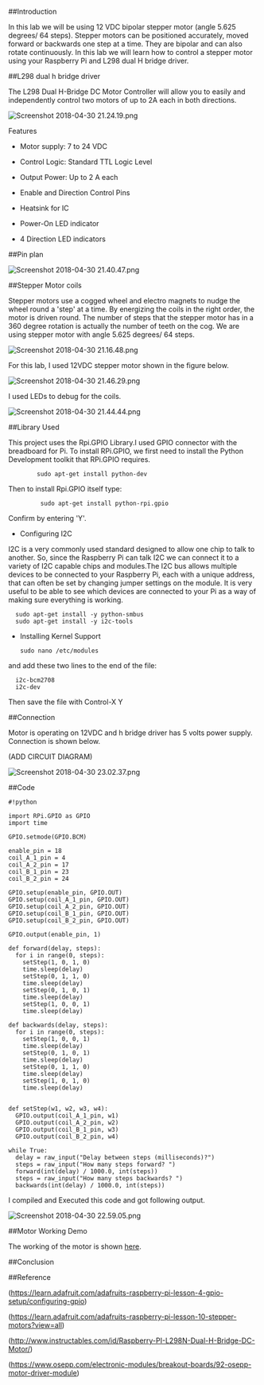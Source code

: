 ##Introduction

In this lab we will be using 12 VDC bipolar stepper motor (angle 5.625 degrees/ 64 steps). Stepper motors can be positioned accurately, moved forward or backwards one step at a time. They are bipolar and can also rotate continuously. In this lab we will learn how to control a stepper motor using your Raspberry Pi and L298 dual H bridge driver. 

##L298 dual h bridge driver

The L298 Dual H-Bridge DC Motor Controller will allow you to easily and independently control two motors of up to 2A each in both directions.

![Screenshot 2018-04-30 21.24.19.png](https://bitbucket.org/repo/BgdaKR7/images/853047541-Screenshot%202018-04-30%2021.24.19.png)

Features
*  Motor supply: 7 to 24 VDC

*  Control Logic: Standard TTL Logic Level

*  Output Power: Up to 2 A each

*  Enable and Direction Control Pins

*  Heatsink for IC

*  Power-On LED indicator

*  4 Direction LED indicators

##Pin plan

![Screenshot 2018-04-30 21.40.47.png](https://bitbucket.org/repo/BgdaKR7/images/3293322929-Screenshot%202018-04-30%2021.40.47.png)

##Stepper Motor coils

Stepper motors use a cogged wheel and electro magnets to nudge the wheel round a 'step' at a time. By energizing the coils in the right order, the motor is driven round. The number of steps that the stepper motor has in a 360 degree rotation is actually the number of teeth on the cog. We are using stepper motor with angle 5.625 degrees/ 64 steps. 

![Screenshot 2018-04-30 21.16.48.png](https://bitbucket.org/repo/BgdaKR7/images/3802833717-Screenshot%202018-04-30%2021.16.48.png)

For this lab, I used 12VDC stepper motor shown in the figure below.

![Screenshot 2018-04-30 21.46.29.png](https://bitbucket.org/repo/BgdaKR7/images/1469060238-Screenshot%202018-04-30%2021.46.29.png)

I used LEDs to debug for the coils. 

![Screenshot 2018-04-30 21.44.44.png](https://bitbucket.org/repo/BgdaKR7/images/1216232935-Screenshot%202018-04-30%2021.44.44.png)


##Library Used

This project uses the Rpi.GPIO Library.I used GPIO connector with the breadboard for Pi. To install RPi.GPIO, we first need to install the Python Development toolkit that RPi.GPIO requires.


            sudo apt-get install python-dev


Then to install Rpi.GPIO itself type:


             sudo apt-get install python-rpi.gpio


Confirm by entering 'Y'.

* Configuring I2C

 I2C is a very commonly used standard designed to allow one chip to talk to another. So, since the Raspberry Pi can talk I2C we can connect it to a variety of I2C capable chips and modules.The I2C bus allows multiple devices to be connected to your Raspberry Pi, each with a unique address, that can often be set by changing jumper settings on the module. It is very useful to be able to see which devices are connected to your Pi as a way of making sure everything is working.

      sudo apt-get install -y python-smbus
      sudo apt-get install -y i2c-tools

* Installing Kernel Support 

      sudo nano /etc/modules

and add these two lines to the end of the file:

      i2c-bcm2708 
      i2c-dev

Then save the file with Control-X Y <return>

##Connection

Motor is operating on 12VDC and h bridge driver has 5 volts power supply. Connection is shown below.

(ADD CIRCUIT DIAGRAM)

![Screenshot 2018-04-30 23.02.37.png](https://bitbucket.org/repo/BgdaKR7/images/3699783758-Screenshot%202018-04-30%2023.02.37.png)

##Code

```
#!python

import RPi.GPIO as GPIO
import time
 
GPIO.setmode(GPIO.BCM)
 
enable_pin = 18
coil_A_1_pin = 4
coil_A_2_pin = 17
coil_B_1_pin = 23
coil_B_2_pin = 24
 
GPIO.setup(enable_pin, GPIO.OUT)
GPIO.setup(coil_A_1_pin, GPIO.OUT)
GPIO.setup(coil_A_2_pin, GPIO.OUT)
GPIO.setup(coil_B_1_pin, GPIO.OUT)
GPIO.setup(coil_B_2_pin, GPIO.OUT)
 
GPIO.output(enable_pin, 1)
 
def forward(delay, steps):  
  for i in range(0, steps):
    setStep(1, 0, 1, 0)
    time.sleep(delay)
    setStep(0, 1, 1, 0)
    time.sleep(delay)
    setStep(0, 1, 0, 1)
    time.sleep(delay)
    setStep(1, 0, 0, 1)
    time.sleep(delay)
 
def backwards(delay, steps):  
  for i in range(0, steps):
    setStep(1, 0, 0, 1)
    time.sleep(delay)
    setStep(0, 1, 0, 1)
    time.sleep(delay)
    setStep(0, 1, 1, 0)
    time.sleep(delay)
    setStep(1, 0, 1, 0)
    time.sleep(delay)
 
  
def setStep(w1, w2, w3, w4):
  GPIO.output(coil_A_1_pin, w1)
  GPIO.output(coil_A_2_pin, w2)
  GPIO.output(coil_B_1_pin, w3)
  GPIO.output(coil_B_2_pin, w4)
 
while True:
  delay = raw_input("Delay between steps (milliseconds)?")
  steps = raw_input("How many steps forward? ")
  forward(int(delay) / 1000.0, int(steps))
  steps = raw_input("How many steps backwards? ")
  backwards(int(delay) / 1000.0, int(steps))
```
I compiled and Executed this code and got following output.

![Screenshot 2018-04-30 22.59.05.png](https://bitbucket.org/repo/BgdaKR7/images/1260765862-Screenshot%202018-04-30%2022.59.05.png)

##Motor Working Demo

The working of the motor is shown [here](https://www.youtube.com/watch?v=TrwNAtM-FM8&feature=youtu.be).


##Conclusion



##Reference

(https://learn.adafruit.com/adafruits-raspberry-pi-lesson-4-gpio-setup/configuring-gpio)

(https://learn.adafruit.com/adafruits-raspberry-pi-lesson-10-stepper-motors?view=all)

(http://www.instructables.com/id/Raspberry-PI-L298N-Dual-H-Bridge-DC-Motor/)

(https://www.osepp.com/electronic-modules/breakout-boards/92-osepp-motor-driver-module)